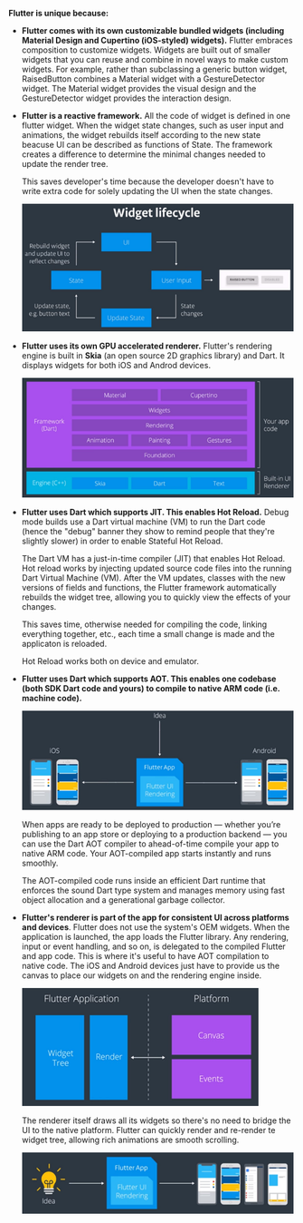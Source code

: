 **Flutter is unique because:**
* **Flutter comes with its own customizable bundled widgets (including Material Design and Cupertino (iOS-styled) widgets).** 
  Flutter embraces composition to customize widgets. Widgets are built out of smaller widgets that you can reuse and combine in novel ways to make custom widgets. For example, rather than subclassing a generic button widget, RaisedButton combines a Material widget with a GestureDetector widget. The Material widget provides the visual design and the GestureDetector widget provides the interaction design.
  
* **Flutter is a reactive framework.**
  All the code of widget is defined in one flutter widget. When the widget state changes, such as user input and animations, the widget rebuilds itself according to the new state beacuse UI can be described as functions of State. The framework creates a difference to determine the minimal changes needed to update the render tree.
  
  This saves developer's time because the developer doesn't have to write extra code for solely updating the UI when the state changes.
  
  ![Reactive Framework](https://github.com/walkingtree/images/blob/master/flutter/reactive_framework.png)

* **Flutter uses its own GPU accelerated renderer.**
  Flutter's rendering engine is built in **Skia** (an open source 2D graphics library) and Dart. It displays widgets for both iOS and Androd devices. 
  
  ![Rendering Engine](https://github.com/walkingtree/images/blob/master/flutter/rendering_engine.png)
  
* **Flutter uses Dart which supports JIT. This enables Hot Reload.**
  Debug mode builds use a Dart virtual machine (VM) to run the Dart code (hence the "debug" banner they show to remind people that they're slightly slower) in order to enable Stateful Hot Reload.

  The Dart VM has a just-in-time compiler (JIT) that enables Hot Reload. Hot reload works by injecting updated source code files into the running Dart Virtual Machine (VM). After the VM updates, classes with the new versions of fields and functions, the Flutter framework automatically rebuilds the widget tree, allowing you to quickly view the effects of your changes.
  
  This saves time, otherwise needed for compiling the code, linking everything together, etc., each time a small change is made and the  applicaton is reloaded.
  
  Hot Reload works both on device and emulator.
  
* **Flutter uses Dart which supports AOT. This enables one codebase (both SDK Dart code and yours) to compile to native ARM code (i.e. machine code).**

  ![One codebase](https://github.com/walkingtree/images/blob/master/flutter/one_codebase1.png)
  
  When apps are ready to be deployed to production — whether you’re publishing to an app store or deploying to a production backend — you can use the Dart AOT compiler to ahead-of-time compile your app to native ARM code. Your AOT-compiled app starts instantly and runs smoothly.
  
  The AOT-compiled code runs inside an efficient Dart runtime that enforces the sound Dart type system and manages memory using fast object allocation and a generational garbage collector. 

* **Flutter's renderer is part of the app for consistent UI across platforms and devices**.
  Flutter does not use the system's OEM widgets. When the application is launched, the app loads the Flutter library. Any rendering, input or event handling, and so on, is delegated to the compiled Flutter and app code. This is where it's useful to have AOT compilation to native code. The iOS and Android devices just have to provide us the canvas to place our widgets on and the rendering engine inside. 

  ![Own renderer](https://github.com/walkingtree/images/blob/master/flutter/own_renderer.png)
  
  The renderer itself draws all its widgets so there's no need to bridge the UI to the native platform. Flutter can quickly render and re-render te widget tree, allowing rich animations are smooth scrolling.
  
  ![No Bridging](https://github.com/walkingtree/images/blob/master/flutter/no_bridging.png)
   
  
    

 
 








  





  


